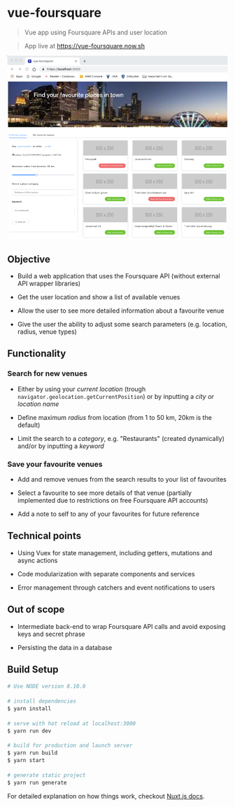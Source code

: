 # vue-foursquare

> Vue app using Foursquare APIs and user location

> App live at https://vue-foursquare.now.sh

![landing page](./static/landing_page.png)

## Objective

- Build a web application that uses the Foursquare API (without external API wrapper libraries)

- Get the user location and show a list of available venues

- Allow the user to see more detailed information about a favourite venue

- Give the user the ability to adjust some search parameters (e.g. location, radius, venue types)

## Functionality

### Search for new venues

- Either by using your *current location* (trough `navigator.geolocation.getCurrentPosition`) or
by inputting a *city or location name*

- Define maximum *radius* from location (from 1 to 50 km, 20km is the default)

- Limit the search to a *category*, e.g. "Restaurants" (created dynamically) and/or by inputting a *keyword*

### Save your favourite venues

- Add and remove venues from the search results to your list of favourites

- Select a favourite to see more details of that venue (partially implemented due to restrictions on free Foursquare API accounts)

- Add a note to self to any of your favourites for future reference

## Technical points

- Using Vuex for state management, including getters, mutations and async actions

- Code modularization with separate components and services

- Error management through catchers and event notifications to users

## Out of scope

- Intermediate back-end to wrap Foursquare API calls and avoid exposing keys and secret phrase

- Persisting the data in a database

## Build Setup

``` bash
# Use NODE version 8.10.0

# install dependencies
$ yarn install

# serve with hot reload at localhost:3000
$ yarn run dev

# build for production and launch server
$ yarn run build
$ yarn start

# generate static project
$ yarn run generate
```

For detailed explanation on how things work, checkout [Nuxt.js docs](https://nuxtjs.org).
